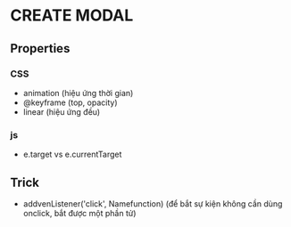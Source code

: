 # CREATE MODAL
## Properties
### CSS
- animation (hiệu ứng thời gian)
- @keyframe (top, opacity)
- linear (hiệu ứng đều)
### js
- e.target vs e.currentTarget
## Trick
- addvenListener('click', Namefunction) (để bắt sự kiện không cần dùng onclick, bắt được một phần tử)
